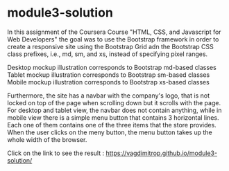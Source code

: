 # module3-solution

In this assignment of the Coursera Course "HTML, CSS, and Javascript for Web Developers" the goal was to use the Bootstrap framework in order
to create a responsive site using the Bootstrap Grid adn the Bootstrap CSS class prefixes, i.e., md, sm, and xs, instead of specifying pixel 
ranges. 

Desktop mockup illustration corresponds to Bootstrap md-based classes
Tablet mockup illustration corresponds to Bootstrap sm-based classes
Mobile mockup illustration corresponds to Bootstrap xs-based classes

Furthermore, the site has a navbar with the company's logo, that is not locked on top of the page when scrolling down but it scrolls with 
the page. For desktop and tablet view, the navbar does not contain anything, while in mobile view there is a simple menu button that contains
3 horizontal lines. Each one of them contains one of the three items that the store provides. When the user clicks on the meny button, the 
menu button takes up the whole width of the browser. 

Click on the link to see the result : https://vagdimitrop.github.io/module3-solution/
